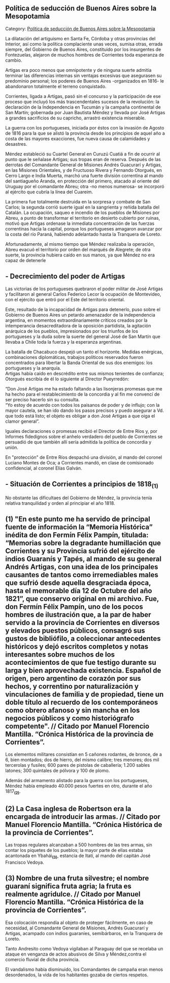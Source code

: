 ## Política de seducción de Buenos Aires sobre la Mesopotamia

Category: [Política de seducción de Buenos Aires sobre la Mesopotamia](http://descubrircorrientes.com.ar/2012/index.php/3013-historia-desde-1814-hasta-la-guerra-de-la-triple-alianza/corrientes-abraza-la-causa-artiguista-1814-1821/arden-las-misiones-la-agonia-final/politica-de-seduccion-de-buenos-aires-sobre-la-mesopotamia)

La dilatación del artiguismo en Santa Fe, Córdoba y otras provincias del Interior, así como la política complaciente unas veces, sumisa otras, errada siempre, del Gobierno de Buenos Aires, constituido por los insurgentes de Fontezuelas, alejaron de muchos hombres de Corrientes toda esperanza de cambio.

Artigas era poco menos que omnipotente y de ninguna suerte admitía terminar las diferencias internas sin ventajas excesivas que asegurasen su predominio personal; los poderes de Buenos Aires -organizados en 1816- le abandonaron totalmente el terreno conquistado.

Corrientes, ligada a Artigas, pasó sin el concurso y la participación de ese proceso que incluyó los más trascendentales sucesos de la revolución: la declaración de la Independencia en Tucumán y la campaña continental de San Martín; gobernada por Juan Bautista Méndez y llevada por José Artigas a grandes sacrificios de su capricho, arrastró existencia miserable.

La guerra con los portugueses, iniciada por éstos con la invasión de Agosto de 1816 para la que se alistó la provincia desde los principios de aquel año a costa de las mayores exacciones, fue nueva causa de calamidades y desastres.

Méndez estableció su Cuartel General en Curuzú Cuatiá a fin de ocurrir al punto que le señalase Artigas; sus tropas eran de reserva. Después de las derrotas del Comandante General de Misiones Andrés Guacurarí y Artigas, en las Misiones Orientales, y de Fructuoso Rivera y Fernando Otorgués, en Cerro Largo e India Muerta, marchó una fuerte división correntina al mando del santiagueño Aranda, en protección del primero, atacado al oriente del Uruguay por el comandante Abreu; otra -no menos numerosa- se incorporó al ejército que cubría la línea del Cuareim.

La primera fue totalmente destruida en la sorpresa y combate de San Carlos; la segunda corrió suerte igual en la sangrienta y reñida batalla del Catalán. La ocupación, saqueo e incendio de los pueblos de Misiones por Abreu, a punto de transformar el territorio en desierto cubierto por ruinas, motivó que Artigas ordenase la inmediata concentración de las fuerzas correntinas hacia la capital, porque los portugueses amagaron avanzar por la costa del río Paraná, habiendo adelantado hasta la Tranquera de Loreto.

Afortunadamente, al mismo tiempo que Méndez realizaba la operación, Abreu evacuó el territorio por orden del marqués de Alegrete; de otra suerte, la provincia hubiera caído en sus manos, ya que Méndez no era capaz de detenerle

## **\- Decrecimiento del poder de Artigas**

Las victorias de los portugueses quebraron el poder militar de José Artigas y facilitaron al general Carlos Federico Lecor la ocupación de Montevideo, con el ejército que entró por el Este del territorio oriental.

Este, resultado de la incapacidad de Artigas para detenerlo, puso sobre el Gobierno de Buenos Aires un petardo amenazador de la independencia argentina, en momentos extraordinariamente críticos creados por la intemperancia desacreditadora de la oposición partidista, la agitación anárquica de los pueblos, impresionados por los triunfos de los portugueses y la duda sobre la suerte del general José de San Martín que llevaba a Chile toda la fuerza y la esperanza argentinas.

La batalla de Chacabuco despejó un tanto el horizonte. Medidas enérgicas, combinaciones diplomáticas, trabajos políticos reservados fueron concentrados para libertar la Banda Oriental de sus dos enemigos: los portugueses y la anarquía.  
Artigas había caído en descrédito entre sus mismos tenientes de confianza; Otorgués escribía de él lo siguiente al Director Pueyrredón:

“Don José Artigas me ha estado faltando a las lisonjeras promesas que me ha hecho para el restablecimiento de la concordia y al fin me convencí de ser preciso hacerlo sin su consulta.  
“Yo estoy de acuerdo con todos los paisanos de poder y de influjo; con la mayor cautela, se han ido dando los pasos precisos y puedo asegurar a Vd. que todo está listo; el objeto es obligar a don José Artigas a que oiga el clamor general”.

Iguales declaraciones o promesas recibió el Director de Entre Ríos y, por Informes fidedignos sobre el anhelo verdadero del pueblo de Corrientes se persuadió de que también allí sería admitida la política de concordia y unión.

En "protección" de Entre Ríos despachó una división, al mando del coronel Luciano Montes de Oca; a Corrientes mandó, en clase de comisionado confidencial, al coronel Elías Galván.

## **\- Situación de Corrientes a principios de 1818**<sub><strong>(1)</strong></sub>

No obstante las dificultaes del Gobierno de Méndez, la provincia tenía relativa tranquilidad y orden al principiar el año 1818.

## **(1)** "En este punto me ha servido de principal fuente de información la “Memoria Histórica” inédita de don Fermín Félix Pampín, titulada: “Memorias sobre la degradante humillación que Corrientes y su Provincia sufrió del ejército de indios Guaranís y Tapés, al mando de su general Andrés Artigas, con una idea de los principales causantes de tantos como irremediables males que sufrió desde aquella desgraciada época, hasta el memorable día 12 de Octubre del año 1821”, que conservo original en mi archivo. Fue, don Fermín Félix Pampín, uno de los pocos hombres de ilustración que, a la par de haber servido a la provincia de Corrientes en diversos y elevados puestos públicos, consagró sus gustos de bibliófilo, a coleccionar antecedentes históricos y dejó escritos completos y notas interesantes sobre muchos de los acontecimientos de que fue testigo durante su larga y bien aprovechada existencia. Español de origen, pero argentino de corazón por sus hechos, y correntino por naturalización y vinculaciones de familia y de propiedad, tiene un doble título al recuerdo de los contemporáneos como obrero afanoso y sin mancha en los negocios públicos y como historiógrafo competente". // Citado por Manuel Florencio Mantilla. “Crónica Histórica de la provincia de Corrientes”.

Los elementos militares consistían en 5 cañones rodantes, de bronce, de a 6, bien montados; dos de hierro, del mismo calibre; tres menores; dos mil tercerolas y fusiles; 600 pares de pistolas de caballería; 1.200 sables latones; 300 quintales de pólvora y 100 de plomo.

Además del armamento alistado para la guerra con los portugueses, Méndez había empleado 40.000 pesos fuertes en otro, durante el año 1817<sub><strong>(2)</strong></sub>.

## **(2)** La Casa inglesa de Robertson era la encargada de introducir las armas. // Citado por Manuel Florencio Mantilla. “Crónica Histórica de la provincia de Corrientes”.

Las tropas regulares alcanzaban a 500 hombres de las tres armas, sin contar los piquetes de los pueblos; la mayor parte de ellas estaba acantonada en Ybahái<sub><strong>(3)</strong></sub>, estancia de Itatí, al mando del capitán José Francisco Vedoya.

## **(3)** Nombre de una fruta silvestre; el nombre guaraní significa fruta agria; la fruta es realmente agridulce. // Citado por Manuel Florencio Mantilla. “Crónica Histórica de la provincia de Corrientes”.

Esa colocación respondía al objeto de proteger fácilmente, en caso de necesidad, al Comandante General de Misiones, Andrés Guacurarí y Artigas, acampado con indios guaraníes, semibárbaros, en la Tranquera de Loreto.

Tanto Andresito como Vedoya vigilaban al Paraguay del que se recelaba un ataque en venganza de actos abusivos de Silva y Méndez,contra el comercio fluvial de dicha provincia.

El vandalismo había disminuido, los Comandantes de campaña eran menos desordenados, la vida de los habitantes gozaba de ciertos respetos.